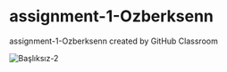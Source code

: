 # assignment-1-Ozberksenn
assignment-1-Ozberksenn created by GitHub Classroom

![Başlıksız-2](https://user-images.githubusercontent.com/96706849/185723589-73ba57c2-b9ae-4d90-8c84-96d6beb4ca6f.png)
